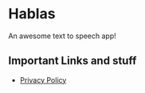# Hablas

An awesome text to speech app!

## Important Links and stuff

- [Privacy Policy](https://flutter.dev/docs/get-started/codelab)
